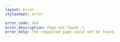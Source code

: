 ```yaml
---
layout: error
stylesheet: error

error_code: 404
error_description: Page not found :(
error_help: The requested page could not be found.
---
```

